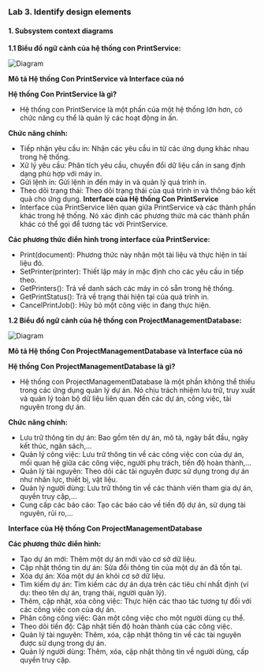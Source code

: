 ### Lab 3. Identify design elements
#### 1. Subsystem context diagrams
 **1.1 Biểu đồ ngữ cảnh của hệ thống con PrintService:**

  ![Diagram](https://www.planttext.com/api/plantuml/png/R91D2eCm48NtESKiMsWl82A2tRWBv0IffX0m6PcCfJbR5prIhz34gb3gQdxUl6-6UJzVTM1DFBb1Z2dQpexQCqYodXlqJ3WCXa07aCtFH3kFA4DtsvcijrBz8rGCRDniLr2M4APh-BP6maU4gXB6i-K85-mcb_Ardks6Mdz3SfejUY5a0-SgBogIFSdGhwRKozAc7FJAApRo2HWNQh63FuhCI93jagNUkQGslayl-m000F__0m00)

  **Mô tả Hệ thống Con PrintService và Interface của nó**
  
**Hệ thống Con PrintService là gì?**
- Hệ thống con PrintService là một phần của một hệ thống lớn hơn, có chức năng cụ thể là quản lý các hoạt động in ấn. 

**Chức năng chính:**

- Tiếp nhận yêu cầu in: Nhận các yêu cầu in từ các ứng dụng khác nhau trong hệ thống.
- Xử lý yêu cầu: Phân tích yêu cầu, chuyển đổi dữ liệu cần in sang định dạng phù hợp với máy in.
- Gửi lệnh in: Gửi lệnh in đến máy in và quản lý quá trình in.
- Theo dõi trạng thái: Theo dõi trạng thái của quá trình in và thông báo kết quả cho ứng dụng.
**Interface của Hệ thống Con PrintService**
- Interface của PrintService liên quan giữa PrintService và các thành phần khác trong hệ thống. Nó xác định các phương thức mà các thành phần khác có thể gọi để tương tác với PrintService.

**Các phương thức điển hình trong interface của PrintService:**

- Print(document): Phương thức này nhận một tài liệu và thực hiện in tài liệu đó.
- SetPrinter(printer): Thiết lập máy in mặc định cho các yêu cầu in tiếp theo.
- GetPrinters(): Trả về danh sách các máy in có sẵn trong hệ thống.
- GetPrintStatus(): Trả về trạng thái hiện tại của quá trình in.
- CancelPrintJob(): Hủy bỏ một công việc in đang thực hiện.
  

**1.2 Biểu đồ ngữ cảnh của hệ thống con ProjectManagementDatabase:**

   ![Diagram](https://www.planttext.com/api/plantuml/png/Z951QiD034NtSmej6sWkO8m999j03LwaPAqu8ftMdZ4ZXTPdwo97oXKgEHwQKYXTZRxqz2Knry_BYWMJdFlE3VhwrWyO19eKNwcL6WEUgASWwnWanQwZ1CZGrEiV-FONlq710p8PlMtgpT_kzxJ2K9R0vmEFBDJ3aEB725Nb5FGovkuiTyXlENvcIZckVKSiCP0p0fRBwZi51Hnfe71aYC4vFGUqR7iMq2P28PjgK-3Tomk8Eh2pkd5tsBpBNY6RmWyuPugyvkEjkO0dpr8QL2tSP6HEyobPJ_jdCHsMnV-lMMcWt_a5003__mC0)


**Mô tả Hệ thống Con ProjectManagementDatabase và Interface của nó**

**Hệ thống Con ProjectManagementDatabase là gì?**

- Hệ thống con ProjectManagementDatabase là một phần không thể thiếu trong các ứng dụng quản lý dự án. Nó chịu trách nhiệm lưu trữ, truy xuất và quản lý toàn bộ dữ liệu liên quan đến các dự án, công việc, tài nguyên trong dự án.

**Chức năng chính:**

- Lưu trữ thông tin dự án: Bao gồm tên dự án, mô tả, ngày bắt đầu, ngày kết thúc, ngân sách,...
- Quản lý công việc: Lưu trữ thông tin về các công việc con của dự án, mối quan hệ giữa các công việc, người phụ trách, tiến độ hoàn thành,...
- Quản lý tài nguyên: Theo dõi các tài nguyên được sử dụng trong dự án như nhân lực, thiết bị, vật liệu.
- Quản lý người dùng: Lưu trữ thông tin về các thành viên tham gia dự án, quyền truy cập,...
- Cung cấp các báo cáo: Tạo các báo cáo về tiến độ dự án, sử dụng tài nguyên, rủi ro,...
  
**Interface của Hệ thống Con ProjectManagementDatabase**

**Các phương thức điển hình:**

- Tạo dự án mới: Thêm một dự án mới vào cơ sở dữ liệu.
- Cập nhật thông tin dự án: Sửa đổi thông tin của một dự án đã tồn tại.
- Xóa dự án: Xóa một dự án khỏi cơ sở dữ liệu.
- Tìm kiếm dự án: Tìm kiếm các dự án dựa trên các tiêu chí nhất định (ví dụ: theo tên dự án, trạng thái, người quản lý).
- Thêm, cập nhật, xóa công việc: Thực hiện các thao tác tương tự đối với các công việc con của dự án.
- Phân công công việc: Gán một công việc cho một người dùng cụ thể.
- Theo dõi tiến độ: Cập nhật tiến độ hoàn thành của các công việc.
- Quản lý tài nguyên: Thêm, xóa, cập nhật thông tin về các tài nguyên được sử dụng trong dự án.
- Quản lý người dùng: Thêm, xóa, cập nhật thông tin về người dùng, cấp quyền truy cập.
   
